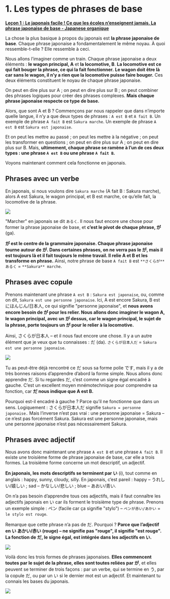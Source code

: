 # **1. Les types de phrases de base**

[**Leçon 1 : Le japonais facile ! Ce que les écoles n’enseignent jamais. La phrase japonaise de base - Japanese organique**](https://www.youtube.com/watch?v=pSvH9vH60Ig&list=PLg9uYxuZf8x_A-vcqqyOFZu06WlhnypWj&ab_channel=OrganicJapanesewithCureDolly)

La chose la plus basique à propos du japonais est **la phrase japonaise de base**. Chaque phrase japonaise a fondamentalement le même noyau. À quoi ressemble-t-elle ? Elle ressemble à ceci.

Nous allons l’imaginer comme un train. Chaque phrase japonaise a deux éléments : **le wagon principal, A** et **la locomotive, B**. **La locomotive est ce qui fait bouger la phrase, ce qui la fait fonctionner.** **Le wagon doit être là car sans le wagon, il n’y a rien que la locomotive puisse faire bouger.** Ces deux éléments constituent le noyau de chaque phrase japonaise.

On peut en dire plus sur A ; on peut en dire plus sur B ; on peut combiner des phrases logiques pour créer des phrases complexes. **Mais chaque phrase japonaise respecte ce type de base.**

Alors, que sont A et B ? Commençons par nous rappeler que dans n’importe quelle langue, il n’y a que deux types de phrases : `A est B` et `A fait B`. Un exemple de phrase `A fait B` est `Sakura marche`. Un exemple de phrase `A est B` est `Sakura est japonaise`.

Et on peut les mettre au passé ; on peut les mettre à la négative ; on peut les transformer en questions ; on peut en dire plus sur A ; on peut en dire plus sur B. Mais, **ultimement, chaque phrase se ramène à l’un de ces deux types : une phrase `A est B` ou une phrase `A fait B`.**

Voyons maintenant comment cela fonctionne en japonais.

## Phrases avec un verbe

En japonais, si nous voulons dire `Sakura marche` (A fait B : Sakura marche), alors A est Sakura, le wagon principal, et B est marche, ce qu’elle fait, la locomotive de la phrase.

![](../media/image1055.webp)

"Marcher" en japonais se dit `あるく`. Il nous faut encore une chose pour former la phrase japonaise de base, et **c’est le pivot de chaque phrase, が** (ga).  

**が est le centre de la grammaire japonaise. Chaque phrase japonaise tourne autour de が. Dans certaines phrases, on ne verra pas le が, mais il est toujours là et il fait toujours le même travail. Il relie A et B et les transforme en phrase.** Ainsi, notre phrase de base `A fait B` est `**さくらが**あるく` = `**Sakura** marche`.

## Phrases avec copule

Prenons maintenant une phrase `A est B` : `Sakura est japonaise`, ou, comme on dit, `Sakura est une personne japonaise`. Ici, A est encore Sakura, B est にほんじん/日本人, ce qui signifie "personne japonaise", et **nous avons encore besoin de が pour les relier. Nous allons donc imaginer le wagon A, le wagon principal, avec un が dessus, car le wagon principal, le sujet de la phrase, porte toujours un が pour le relier à la locomotive.**

Ainsi, さくらが日本人 – et il nous faut encore une chose. Il y a un autre élément que je veux que tu connaisses : だ (da). `さくらが日本人だ` = `Sakura est une personne japonaise`.

![](../media/image632.webp)

Tu as peut-être déjà rencontré ce だ sous sa forme polie です, mais il y a de très bonnes raisons d’apprendre d’abord la forme simple. Nous allons donc apprendre だ. Si tu regardes だ, c’est comme un signe égal encadré à gauche. C’est un excellent moyen mnémotechnique pour comprendre sa fonction, car **だ nous indique que A est B.**

Pourquoi est-il encadré à gauche ? Parce qu’il ne fonctionne que dans un sens. Logiquement : さくらが日本人だ signifie `Sakura = personne japonaise.` Mais l’inverse n’est pas vrai : une personne japonaise = Sakura – ce n’est pas forcément Sakura. Sakura est une personne japonaise, mais une personne japonaise n’est pas nécessairement Sakura.

## Phrases avec adjectif

Nous avons donc maintenant une phrase `A est B` et une phrase `A fait B`. Il existe une troisième forme de phrase japonaise de base, car elle a trois formes. La troisième forme concerne un mot descriptif, un adjectif.

**En japonais, les mots descriptifs se terminent par い** (i), tout comme en anglais : happy, sunny, cloudy, silly. En japonais, c’est pareil : happy – うれしい/嬉しい ; sad – かなしい/悲しい ; blue – あおい/青い.

On n’a pas besoin d’apprendre tous ces adjectifs, mais il faut connaître les adjectifs japonais en い car ils forment le troisième type de phrase. Prenons un exemple simple : ペン (facile car ça signifie "stylo") – `ペンが赤い/あかい` = `le stylo est rouge`.

Remarque que cette phrase n’a pas de だ. Pourquoi ? **Parce que l’adjectif en い あかい/赤い (rouge) – ne signifie pas "rouge", il signifie "est rouge". La fonction de だ, le signe égal, est intégrée dans les adjectifs en い.**

![](../media/image557.webp)

Voilà donc les trois formes de phrases japonaises. **Elles commencent toutes par le sujet de la phrase, elles sont toutes reliées par が**, et elles peuvent se terminer de trois façons : par un verbe, qui se termine en う, par la copule だ, ou par un い si le dernier mot est un adjectif. Et maintenant tu connais les bases du japonais.

![](../media/image464.webp)